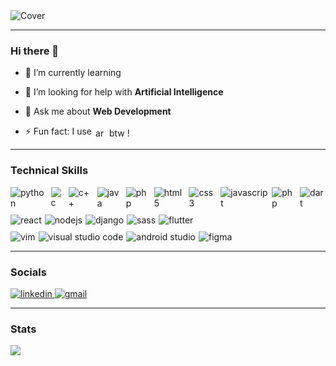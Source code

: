 <!--
**Anonymous616/Anonymous616** is a ✨ _special_ ✨ repository because its `README.md` (this file) appears on your GitHub profile.-->

<!-- Cover -->
<img src="https://user-images.githubusercontent.com/58945356/132537731-ca6396a6-b019-4e05-8eeb-21f3401b5fd2.png" alt="Cover" />

---

### Hi there 👋

<!--- 🔭 I’m currently working on ... -->

<!-- - 👯 I’m looking to collaborate on ... -->

- <span style="display: flex; align-items:center; gap: 6px" >📖 I’m currently learning
  <img style="height: 16px" src="https://img.shields.io/badge/NEXT%20JS-000000.svg?style=for-the-badge&logo=Next.js&labelColor=000000"></span>

- 🤔 I’m looking for help with **Artificial Intelligence**

- 💬 Ask me about **Web Development**

<!-- - <span style="display: flex; align-items:center; gap: 6px" >📫 How to reach me :
  <a style="display: flex; align-items:center; gap: 6px" href="mailto:deongracias1@gmail.com" target="_blank"><img style="height: 22px" src="https://img.shields.io/badge/Gmail-D14836?style=for-the-badge&logo=gmail&logoColor=white" alt="gmail" /></a></span> -->

- <span style="display: flex; align-items:center; gap: 6px" >⚡ Fun fact: I use
  <img style="height: 16px" src="https://img.shields.io/badge/Arch-1793D1?style=for-the-badge&logo=arch-linux&logoColor=white" alt="arch linux">
  btw !</span>

---

### Technical Skills

<div style="display: flex; flex-direction: column; gap: 10px;">
  <span style="display:flex; gap: 5px;">
    <img style="" src="https://img.shields.io/badge/Python-14354C?style=for-the-badge&logo=python&logoColor=white" alt="python">
    <img style="" src="https://img.shields.io/badge/c-%2300599C.svg?style=for-the-badge&logo=c&logoColor=white" alt="c">
    <img style="" src="https://img.shields.io/badge/c++-%2300599C.svg?style=for-the-badge&logo=c%2B%2B&logoColor=white" alt="c++">
    <img style="" src="https://img.shields.io/badge/java-%23ED8B00.svg?style=for-the-badge&logo=java&logoColor=white" alt="java">
    <img style="" src="https://img.shields.io/badge/Go-00ADD8?style=for-the-badge&logo=go&logoColor=white" alt="php">
    <img style="" src="https://img.shields.io/badge/html5-%23E34F26.svg?style=for-the-badge&logo=html5&logoColor=white" alt="html5">
    <img style="" src="https://img.shields.io/badge/css3-%231572B6.svg?style=for-the-badge&logo=css3&logoColor=white" alt="css3">
    <img style="" src="https://img.shields.io/badge/JavaScript-F7DF1E?style=for-the-badge&logo=javascript&logoColor=black" alt="javascript">
    <img style="" src="https://img.shields.io/badge/php-%23777BB4.svg?style=for-the-badge&logo=php&logoColor=white" alt="php">
    <img style="" src="https://img.shields.io/badge/dart-%230175C2.svg?style=for-the-badge&logo=dart&logoColor=white" alt="dart">
  </span>
  
  <span style="display:flex; gap: 5px;">
    <img style="" src="https://img.shields.io/badge/react-%2320232a.svg?style=for-the-badge&logo=react&logoColor=%2361DAFB" alt="react">
    <img style="" src="https://img.shields.io/badge/Node.js-43853D?style=for-the-badge&logo=node.js&logoColor=white" alt="nodejs">
    <img style="" src="https://img.shields.io/badge/django-%23092E20.svg?style=for-the-badge&logo=django&logoColor=white" alt="django">
    <img style="" src="https://img.shields.io/badge/SASS-hotpink.svg?style=for-the-badge&logo=SASS&logoColor=white" alt="sass">
    <img style="" src="https://img.shields.io/badge/Flutter-%2302569B.svg?style=for-the-badge&logo=Flutter&logoColor=white" alt="flutter">
  </span>
  
  <span style="display:flex; gap: 5px;">
    <img style="" src="https://img.shields.io/badge/VIM-%2311AB00.svg?style=for-the-badge&logo=vim&logoColor=white" alt="vim">
    <img style="" src="https://img.shields.io/badge/Visual%20Studio%20Code-0078d7.svg?style=for-the-badge&logo=visual-studio-code&logoColor=white" alt="visual studio code">
    <img style="" src="https://img.shields.io/badge/Android%20Studio-3DDC84.svg?style=for-the-badge&logo=android-studio&logoColor=white" alt="android studio">
    <img style="" src="https://img.shields.io/badge/figma-%23F24E1E.svg?style=for-the-badge&logo=figma&logoColor=white" alt="figma">
  </span>
</div>

---

### Socials

<span>
  <a href="https://www.linkedin.com/in/deongracias/" target="_blank">
    <img style="" src="https://img.shields.io/badge/linkedin-%230077B5.svg?style=for-the-badge&logo=linkedin&logoColor=white" alt="linkedin" />
  </a>
  <a href="mailto:deongracias1@gmail.com" target="_blank">
    <img style="" src="https://img.shields.io/badge/Gmail-D14836?style=for-the-badge&logo=gmail&logoColor=white" alt="gmail" />
  </a>
</span>

---

### Stats

<img src="https://github-readme-stats.vercel.app/api?username=deon-gracias&&show_icons=true&title_color=FFFFFF&icon_color=FFFFFF&text_color=FFFFFF&bg_color=121212" />
</div>
